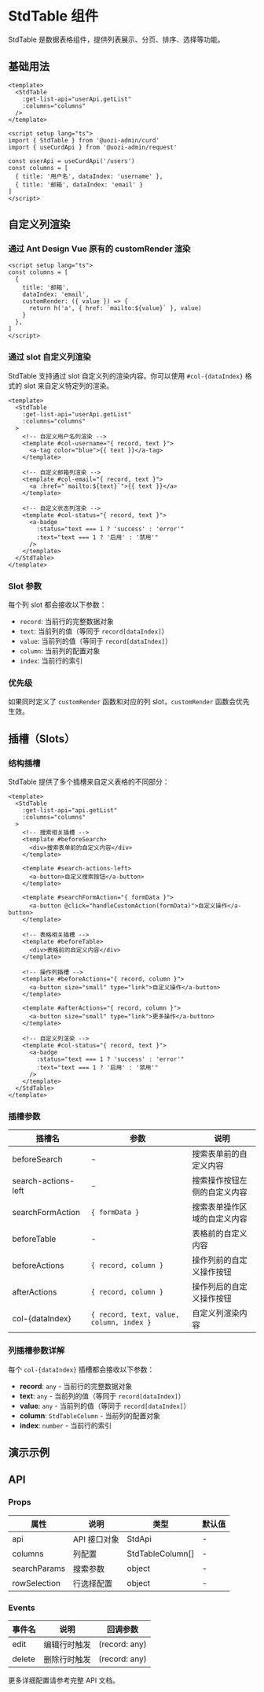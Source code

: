 # StdTable 组件

StdTable 是数据表格组件，提供列表展示、分页、排序、选择等功能。

## 基础用法

```vue
<template>
  <StdTable
    :get-list-api="userApi.getList"
    :columns="columns"
  />
</template>

<script setup lang="ts">
import { StdTable } from '@uozi-admin/curd'
import { useCurdApi } from '@uozi-admin/request'

const userApi = useCurdApi('/users')
const columns = [
  { title: '用户名', dataIndex: 'username' },
  { title: '邮箱', dataIndex: 'email' }
]
</script>
```

## 自定义列渲染

### 通过 Ant Design Vue 原有的 customRender 渲染

```vue
<script setup lang="ts">
const columns = [
  { 
    title: '邮箱', 
    dataIndex: 'email',
    customRender: ({ value }) => {
      return h('a', { href: `mailto:${value}` }, value)
    }
  },
]
</script>
```

### 通过 slot 自定义列渲染

StdTable 支持通过 slot 自定义列的渲染内容。你可以使用 `#col-{dataIndex}` 格式的 slot 来自定义特定列的渲染。

```vue
<template>
  <StdTable
    :get-list-api="userApi.getList"
    :columns="columns"
  >
    <!-- 自定义用户名列渲染 -->
    <template #col-username="{ record, text }">
      <a-tag color="blue">{{ text }}</a-tag>
    </template>
    
    <!-- 自定义邮箱列渲染 -->
    <template #col-email="{ record, text }">
      <a :href="`mailto:${text}`">{{ text }}</a>
    </template>
    
    <!-- 自定义状态列渲染 -->
    <template #col-status="{ record, text }">
      <a-badge 
        :status="text === 1 ? 'success' : 'error'"
        :text="text === 1 ? '启用' : '禁用'"
      />
    </template>
  </StdTable>
</template>
```

<demo vue="../demos/curd/components/std-table-slots.vue" />

### Slot 参数

每个列 slot 都会接收以下参数：

- `record`: 当前行的完整数据对象
- `text`: 当前列的值（等同于 `record[dataIndex]`）
- `value`: 当前列的值（等同于 `record[dataIndex]`）
- `column`: 当前列的配置对象
- `index`: 当前行的索引

### 优先级

如果同时定义了 `customRender` 函数和对应的列 slot，`customRender` 函数会优先生效。

## 插槽（Slots）

### 结构插槽

StdTable 提供了多个插槽来自定义表格的不同部分：

```vue
<template>
  <StdTable
    :get-list-api="api.getList"
    :columns="columns"
  >
    <!-- 搜索相关插槽 -->
    <template #beforeSearch>
      <div>搜索表单前的自定义内容</div>
    </template>

    <template #search-actions-left>
      <a-button>自定义搜索按钮</a-button>
    </template>

    <template #searchFormAction="{ formData }">
      <a-button @click="handleCustomAction(formData)">自定义操作</a-button>
    </template>

    <!-- 表格相关插槽 -->
    <template #beforeTable>
      <div>表格前的自定义内容</div>
    </template>

    <!-- 操作列插槽 -->
    <template #beforeActions="{ record, column }">
      <a-button size="small" type="link">自定义操作</a-button>
    </template>

    <template #afterActions="{ record, column }">
      <a-button size="small" type="link">更多操作</a-button>
    </template>

    <!-- 自定义列渲染 -->
    <template #col-status="{ record, text }">
      <a-badge
        :status="text === 1 ? 'success' : 'error'"
        :text="text === 1 ? '启用' : '禁用'"
      />
    </template>
  </StdTable>
</template>
```

### 插槽参数

| 插槽名 | 参数 | 说明 |
|--------|------|------|
| beforeSearch | - | 搜索表单前的自定义内容 |
| search-actions-left | - | 搜索操作按钮左侧的自定义内容 |
| searchFormAction | `{ formData }` | 搜索表单操作区域的自定义内容 |
| beforeTable | - | 表格前的自定义内容 |
| beforeActions | `{ record, column }` | 操作列前的自定义操作按钮 |
| afterActions | `{ record, column }` | 操作列后的自定义操作按钮 |
| col-\{dataIndex\} | `{ record, text, value, column, index }` | 自定义列渲染内容 |

### 列插槽参数详解

每个 `col-{dataIndex}` 插槽都会接收以下参数：

- **record**: `any` - 当前行的完整数据对象
- **text**: `any` - 当前列的值（等同于 `record[dataIndex]`）
- **value**: `any` - 当前列的值（等同于 `record[dataIndex]`）
- **column**: `StdTableColumn` - 当前列的配置对象
- **index**: `number` - 当前行的索引

## 演示示例

<demo vue="../demos/curd/components/std-table.vue" />

## API

### Props

| 属性 | 说明 | 类型 | 默认值 |
|------|------|------|--------|
| api | API 接口对象 | StdApi | - |
| columns | 列配置 | StdTableColumn[] | - |
| searchParams | 搜索参数 | object | - |
| rowSelection | 行选择配置 | object | - |

### Events

| 事件名 | 说明 | 回调参数 |
|--------|------|----------|
| edit | 编辑行时触发 | (record: any) |
| delete | 删除行时触发 | (record: any) |

更多详细配置请参考完整 API 文档。
